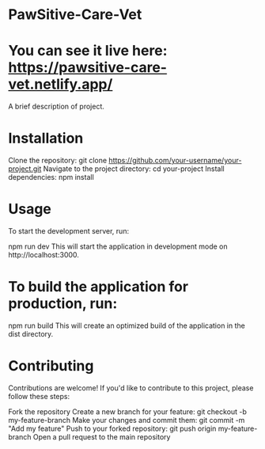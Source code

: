 # PawSitive-Care-Vet

# You can see it live here: https://pawsitive-care-vet.netlify.app/

A brief description of project.

# Installation
Clone the repository: git clone https://github.com/your-username/your-project.git
Navigate to the project directory: cd your-project
Install dependencies: npm install

# Usage
To start the development server, run:

npm run dev
This will start the application in development mode on http://localhost:3000.

# To build the application for production, run:

npm run build
This will create an optimized build of the application in the dist directory.

# Contributing
Contributions are welcome! If you'd like to contribute to this project, please follow these steps:

Fork the repository
Create a new branch for your feature: git checkout -b my-feature-branch
Make your changes and commit them: git commit -m "Add my feature"
Push to your forked repository: git push origin my-feature-branch
Open a pull request to the main repository
